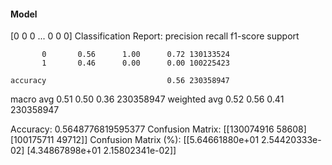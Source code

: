 #### Model
[0 0 0 ... 0 0 0]
Classification Report:
              precision    recall  f1-score   support

           0       0.56      1.00      0.72 130133524
           1       0.46      0.00      0.00 100225423

    accuracy                           0.56 230358947
   macro avg       0.51      0.50      0.36 230358947
weighted avg       0.52      0.56      0.41 230358947

Accuracy: 0.5648776819595377
Confusion Matrix:
[[130074916     58608]
 [100175711     49712]]
Confusion Matrix (%):
[[5.64661880e+01 2.54420333e-02]
 [4.34867898e+01 2.15802341e-02]]
